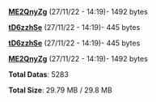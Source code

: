 [**ME2QnyZg**](/data/ME2QnyZg.txt) (27/11/22 - 14:19)- 1492 bytes

[**tD6zzhSe**](/data/tD6zzhSe.txt) (27/11/22 - 14:19)- 445 bytes

[**tD6zzhSe**](/data/tD6zzhSe.txt) (27/11/22 - 14:19)- 445 bytes

[**ME2QnyZg**](/data/ME2QnyZg.txt) (27/11/22 - 14:19)- 1492 bytes

**Total Datas**: 5283

**Total Size**: 29.79 MB / 29.8 MB